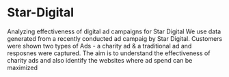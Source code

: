# Star-Digital
Analyzing effectiveness of digital ad campaigns for Star Digital
We use data generated from a recently conducted ad campaig by Star Digital. Customers were shown two types of Ads - a charity ad & a traditional ad and resposnes were captured. The aim is to understand the effectiveness of charity ads and also identify the websites where ad spend can be maximized
